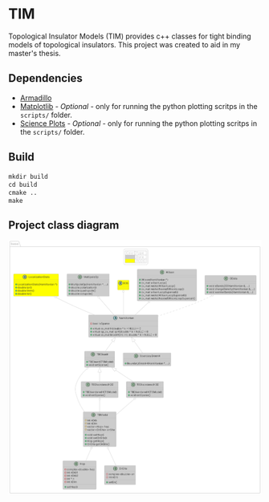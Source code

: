 # TIM
Topological Insulator Models (TIM) provides c++ classes for tight binding models of topological insulators.
This project was created to aid in my master's thesis.

## Dependencies

* [Armadillo](http://arma.sourceforge.net/)
* [Matplotlib](https://matplotlib.org/) - *Optional* - only for running the python plotting scritps in the `scripts/` folder.
* [Science Plots](https://github.com/garrettj403/SciencePlots) - *Optional* - only for running the python plotting scritps in the `scripts/` folder.

## Build

    mkdir build
    cd build
    cmake ..
    make

## Project class diagram
![Class Diagram](diagram/diagram.png)
